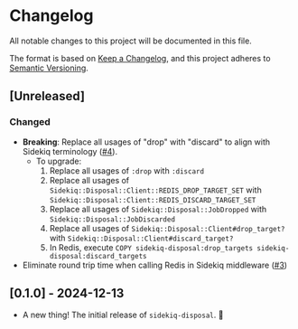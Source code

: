# Changelog

All notable changes to this project will be documented in this file.

The format is based on [Keep a Changelog](https://keepachangelog.com/en/1.1.0/),
and this project adheres to [Semantic Versioning](https://semver.org/spec/v2.0.0.html).

## [Unreleased]

### Changed

- **Breaking**: Replace all usages of "drop" with "discard" to align with Sidekiq terminology ([#4](https://github.com/hibachrach/sidekiq-disposal/pull/4)).
  - To upgrade:
    1. Replace all usages of `:drop` with `:discard`
    1. Replace all usages of `Sidekiq::Disposal::Client::REDIS_DROP_TARGET_SET` with `Sidekiq::Disposal::Client::REDIS_DISCARD_TARGET_SET`
    1. Replace all usages of `Sidekiq::Disposal::JobDropped` with `Sidekiq::Disposal::JobDiscarded`
    1. Replace all usages of `Sidekiq::Disposal::Client#drop_target?` with `Sidekiq::Disposal::Client#discard_target?`
    1. In Redis, execute `COPY sidekiq-disposal:drop_targets sidekiq-disposal:discard_targets`
- Eliminate round trip time when calling Redis in Sidekiq middleware ([#3](https://github.com/hibachrach/sidekiq-disposal/pull/3))

## [0.1.0] - 2024-12-13

- A new thing! The initial release of `sidekiq-disposal`. 🎉
